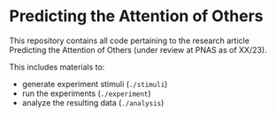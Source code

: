 # Predicting the Attention of Others

This repository contains all code pertaining to the research article Predicting the Attention of Others (under review at PNAS as of XX/23).

This includes materials to:
- generate experiment stimuli (`./stimuli`)
- run the experiments (`./experiment`)
- analyze the resulting data (`./analysis`)
